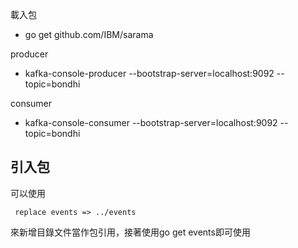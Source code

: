 載入包

- go get github.com/IBM/sarama

producer

- kafka-console-producer --bootstrap-server=localhost:9092 --topic=bondhi

consumer

- kafka-console-consumer --bootstrap-server=localhost:9092 --topic=bondhi

## 引入包

可以使用

` replace events => ../events`

來新增目錄文件當作包引用，接著使用go get events即可使用
